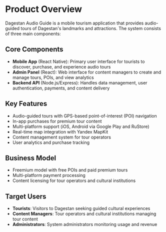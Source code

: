 # Product Overview

Dagestan Audio Guide is a mobile tourism application that provides audio-guided tours of Dagestan's landmarks and attractions. The system consists of three main components:

## Core Components

- **Mobile App** (React Native): Primary user interface for tourists to discover, purchase, and experience audio tours
- **Admin Panel** (React): Web interface for content managers to create and manage tours, POIs, and view analytics
- **Backend API** (Node.js/Express): Handles data management, user authentication, payments, and content delivery

## Key Features

- Audio-guided tours with GPS-based point-of-interest (POI) navigation
- In-app purchases for premium tour content
- Multi-platform support (iOS, Android via Google Play and RuStore)
- Real-time map integration with Yandex MapKit
- Content management system for tour operators
- User analytics and purchase tracking

## Business Model

- Freemium model with free POIs and paid premium tours
- Multi-platform payment processing
- Content licensing for tour operators and cultural institutions

## Target Users

- **Tourists**: Visitors to Dagestan seeking guided cultural experiences
- **Content Managers**: Tour operators and cultural institutions managing tour content
- **Administrators**: System administrators monitoring usage and revenue